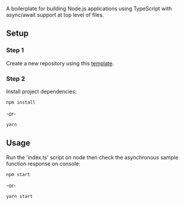 A boilerplate for building Node.js applications using TypeScript with async/await support at top level of files.

## Setup

### Step 1

Create a new repository using this [template](https://github.com/lucianoayres/node-typescript-async-await-boilerplate/generate).

### Step 2

Install project dependencies:

```sh
npm install
```

-or-

```sh
yarn
```

## Usage

Run the 'index.ts' script on node then check the asynchronous sample function response on console:

```sh
npm start
```

-or-

```sh
yarn start
```
